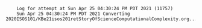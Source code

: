         Log for attempt at Sun Apr 25 04:30:24 PM PDT 2021 (11757)
        Sun Apr 25 04:30:24 PM PDT 2021 Converting 2020ISOS101/KBe21isos201retStoryOfScienceComputationalComplexity.org...
